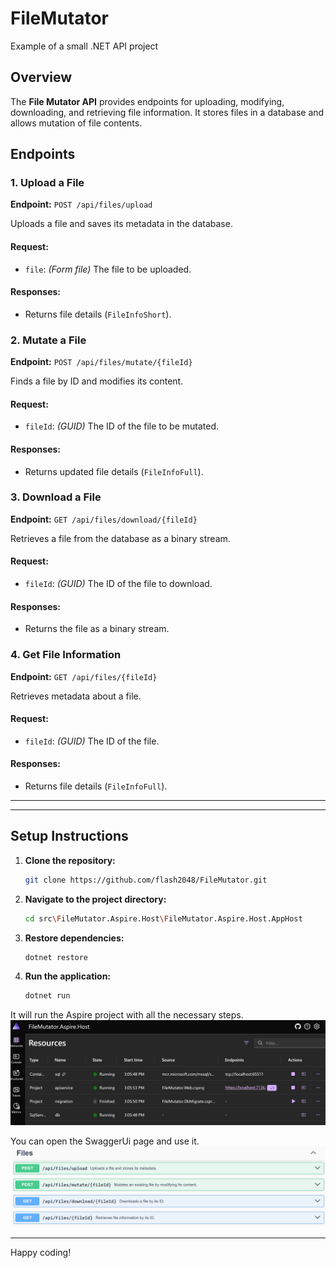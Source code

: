 # FileMutator
Example of a small .NET API project

## Overview

The **File Mutator API** provides endpoints for uploading, modifying, downloading, and retrieving file information. It stores files in a database and allows mutation of file contents.

## Endpoints

### 1. Upload a File

**Endpoint:** `POST /api/files/upload`

Uploads a file and saves its metadata in the database.

#### Request:

- `file`: *(Form file)* The file to be uploaded.

#### Responses:

- Returns file details (`FileInfoShort`).

### 2. Mutate a File

**Endpoint:** `POST /api/files/mutate/{fileId}`

Finds a file by ID and modifies its content.

#### Request:

- `fileId`: *(GUID)* The ID of the file to be mutated.

#### Responses:

- Returns updated file details (`FileInfoFull`).

### 3. Download a File

**Endpoint:** `GET /api/files/download/{fileId}`

Retrieves a file from the database as a binary stream.

#### Request:

- `fileId`: *(GUID)* The ID of the file to download.

#### Responses:

- Returns the file as a binary stream.

### 4. Get File Information

**Endpoint:** `GET /api/files/{fileId}`

Retrieves metadata about a file.

#### Request:

- `fileId`: *(GUID)* The ID of the file.

#### Responses:

- Returns file details (`FileInfoFull`).

---
---
## Setup Instructions

1. **Clone the repository:**
   ```sh
   git clone https://github.com/flash2048/FileMutator.git
   ```
2. **Navigate to the project directory:**
   ```sh
   cd src\FileMutator.Aspire.Host\FileMutator.Aspire.Host.AppHost
   ```
3. **Restore dependencies:**
   ```sh
   dotnet restore
   ```
4. **Run the application:**
   ```sh
   dotnet run
   ```

It will run the Aspire project with all the necessary steps.
![](./imgs/aspire.jpg)

You can open the SwaggerUi page and use it.
![](./imgs/SwaggerUi.png)

---
 Happy coding!